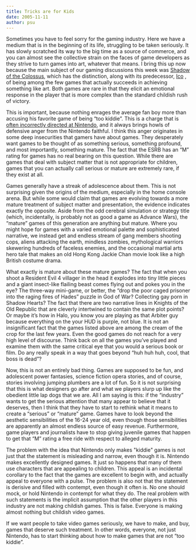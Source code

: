 ```yaml
---
title: Tricks are for Kids
date: 2005-11-11
author: psu
---
```


Sometimes you have to feel sorry for the gaming industry. Here we have a medium that is in the beginning of its life, struggling to be taken seriously. It has slowly scratched its way to the big time as a source of commerce, and you can almost see the collective strain on the faces of game developers as they strive to turn games into art, whatever that means. I bring this up now because the main subject of our gaming discussions this week was <a href="http://www.tleaves.com/weblog/archives/000493.html">Shadow of the Colossus</a>, which has the distinction, along with its predecessor, <a href="/my-brain-on-ico.html">Ico</a> , of being among the few games that actually succeeds in achieving something like art. Both games are rare in that they elicit an emotional response in the player that is more complex than the standard childish rush of victory.

This is important, because nothing enrages the average fan boy more than accusing his favorite game of being “too kiddie”. This is a charge that is <a href="http://tleaves.com/wp-archive/2005/07/19/the-problem-with-nintendo/index.html">often incorrectly directed at Nintendo</a>, and it always brings howls of defensive anger from the Nintendo faithful. I think this anger originates in some deep insecurities that gamers have about games. They desperately want games to be thought of as something serious, something profound, and most importantly, something mature. The fact that the ESRB has an “M” rating for games has no real bearing on this question. While there are games that deal with subject matter that is not appropriate for children, games that you can actually call serious or mature are extremely rare, if they exist at all.

Games generally have a streak of adolescence about them. This is not surprising given the origins of the medium, especially in the home console arena. But while some would claim that games are evolving towards a more mature treatment of subject matter and presentation, the evidence indicates exactly the opposite. Aside from the odd cerebral simulation or strategy title (which, incidentally, is probably not as good a game as Advance Wars), the “mature” games of this generation are anything but mature. Where you might hope for games with a varied emotional palette and sophisticated narrative, we instead get and endless stream of gang members shooting cops, aliens attacking the earth, mindless zombies, mythological warriors skewering hundreds of faceless enemies, and the occasional martial arts hero tale that makes an old Hong Kong Jackie Chan movie look like a high British costume drama.

What exactly is mature about these mature games? The fact that when you shoot a Resident Evil 4 villager in the head it explodes into tiny little pieces and a giant insect-like flailing beast comes flying out and pokes you in the eye? The three-way mini-game, or better, the “drop the poor caged prisoner into the raging fires of Hades” puzzle in God of War? Collecting gay porn in Shadow Hearts? The fact that there are two narrative lines in Knights of the Old Republic that are cleverly intertwined to contain the same plot points? Or maybe it’s how in Halo, you know you are playing as that Arbiter guy because everything on the your HUD is purple, not blue. It is not an insignificant fact that the games listed above are among the cream of the crop for the last few years. Even the good games do not reach for a very high level of discourse. Think back on all the games you’ve played and examine them with the same critical eye that you would a serious book or film. Do any really speak in a way that goes beyond “huh huh huh, cool, that boss is dead”?

Now, this is not an entirely bad thing. Games are supposed to be fun, and adolescent power fantasies, science fiction opera stories, and of course, stories involving jumping plumbers are a lot of fun. So it is not surprising that this is what designers go after and what we players slurp up like the obedient little lap dogs that we are. All I am saying is this: if the “industry” wants to get the serious attention that many appear to believe that it deserves, then I think that they have to start to rethink what it means to create a “serious” or “mature” game. Games have to look beyond the aesthetic sensibilities of the 16-24 year old, even though those sensibilities are apparently an almost endless source of easy revenue. Furthermore, game players and journalists have to stop giving juvenile games that happen to get that “M” rating a free ride with respect to alleged maturity.

The problem with the idea that Nintendo only makes "kiddie" games is not just that the statement is misleading and narrow, even though it is. Nintendo makes excellently designed games. It just so happens that many of them use characters that are appealing to children. This appeal is an incidental corollary to the fact that the games are excellent to begin with, and actually appeal to everyone with a pulse. The problem is also not that the statement is derisive and filled with contempt, even though it often is. No one should mock, or hold Nintendo in contempt for what they do. The real problem with such statements is the implicit assumption that the other players in this industry are not making childish games. This is false. Everyone is making almost nothing but childish video games.

If we want people to take video games seriously, we have to make, and buy, games that deserve such treatment. In other words, everyone, not just Nintendo, has to start thinking about how to make games that are not “too kiddie”.
